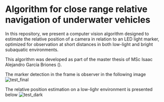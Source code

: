 # Algorithm for close range relative navigation of underwater vehicles
In this repository, we present a computer vision algorithm designed to estimate the relative position of a camera in relation to an LED light marker, optimized for observation at short distances in both low-light and bright subaquatic environments.

This algorithm was developed as part of the master thesis of MSc Isaac Alejandro García Briones (). 

The marker detection in the frame is observer in the following image
![test_final](https://github.com/user-attachments/assets/c5802405-beb7-4d83-9e83-b94348806fec)


The relative position estimation on a low-lighr environment is presented below
![test_dark](https://github.com/user-attachments/assets/411681c5-9ebc-41d4-8b06-269b67089cd3)
